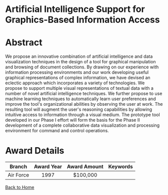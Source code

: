 
Artificial Intelligence Support for Graphics-Based Information Access
=====================================================================

# Abstract


We propose an innovative combination of artificial intelligence and data visualization techniques in the design of a tool for graphical manipulation and browsing of document collections. By drawing on our experience with information processing environments and our work developing useful graphical representations of complex information, we have devised an eclectic approach which incorporates a variety of technologies. We propose to support multiple visual representations of textual data with a number of novel artificial intelligence techniques. We further propose to use machine learning techniques to automatically learn user preferences and improve the tool's organizational abilities by observing the user at work. The resulting tool will augment the user's reasoning capabilities by allowing intuitive access to information through a visual medium. The prototype tool developed in our Phase I effort will form the basis for the Phase II development of a complete collaborative data visualization and processing environment for command and control operations.  

# Award Details

|Branch|Award Year|Award Amount|Keywords|
| :---: | :---: | :---: | :---: |
|Air Force|1997|$100,000||
  
  


[Back to Home](https://github.com/chrischow/dod_sbir_awards/Reports/CC/#854)